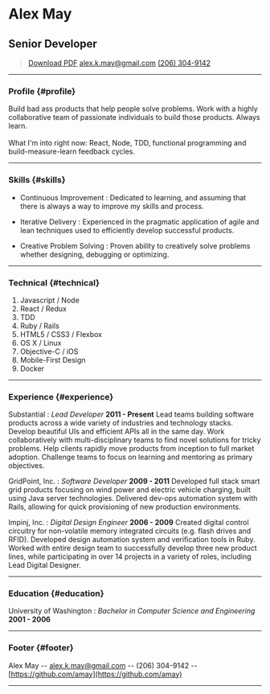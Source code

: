 # Alex May
## Senior Developer

> [Download PDF](resume.pdf)
> [alex.k.may@gmail.com](mailto:alex.k.may@gmail.com)
> [(206) 304-9142](tel:2063049142)

------

### Profile {#profile}

Build bad ass products that help people solve problems. Work with a highly collaborative team of passionate individuals to build those products. Always learn. <br/><br/> What I'm into right now: React, Node, TDD, functional programming and build-measure-learn feedback cycles.

------

### Skills {#skills}

* Continuous Improvement
  : Dedicated to learning, and assuming that there is always a way to improve my skills and process.

* Iterative Delivery
  : Experienced in the pragmatic application of agile and lean techniques used to efficiently develop successful products.

* Creative Problem Solving
  : Proven ability to creatively solve problems whether designing, debugging or optimizing.

-------

### Technical {#technical}

1. Javascript / Node
1. React / Redux
1. TDD
1. Ruby / Rails
1. HTML5 / CSS3 / Flexbox
1. OS X / Linux
1. Objective-C / iOS
1. Mobile-First Design
1. Docker

------

### Experience {#experience}

Substantial
: *Lead Developer*
  __2011 - Present__
  Lead teams building software products across a wide variety of industries and technology stacks. Develop beautiful UIs and efficient APIs all in the same day. Work collaboratively with multi-disciplinary teams to find novel solutions for tricky problems. Help clients rapidly move products from inception to full market adoption. Challenge teams to focus on learning and mentoring as primary objectives.

GridPoint, Inc.
: *Software Developer*
  __2009 - 2011__
  Developed full stack smart grid products focusing on wind power and electric vehicle charging, built using Java server technologies. Delivered dev-ops automation system with Rails, allowing for quick provisioning of new production environments.

Impinj, Inc.
: *Digital Design Engineer*
  __2006 - 2009__
  Created digital control circuitry for non-volatile memory integrated circuits (e.g. flash drives and RFID). Developed design automation system and verification tools in Ruby. Worked with entire design team to successfully develop three new product lines, while participating in over 14 projects in a variety of roles, including Lead Digital Designer.

------

### Education {#education}

University of Washington
: *Bachelor in Computer Science and Engineering*
  __2001 - 2006__

------

### Footer {#footer}

Alex May -- [alex.k.may@gmail.com](mailto:alex.k.may@gmail.com) -- (206) 304-9142 -- [https://github.com/amay](https://github.com/amay)

------
